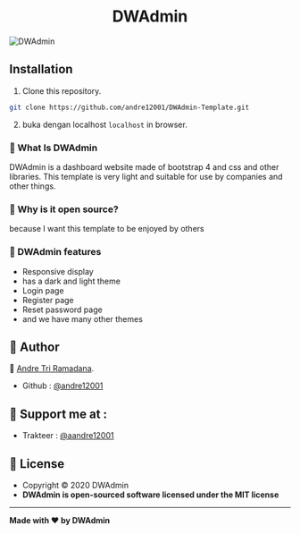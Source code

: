 <h1 align="center">DWAdmin</h1>


![DWAdmin](https://raw.githubusercontent.com/andre12001/DWAdmin-Template/main/example.jpg?raw=true)

## Installation
1. Clone this repository.
```bash
git clone https://github.com/andre12001/DWAdmin-Template.git
```
2. buka dengan localhost ```localhost``` in browser.


### 🤔 What Is DWAdmin
DWAdmin is a dashboard website made of bootstrap 4 and css and other libraries. This template is very light and suitable for use by companies and other things.


### 🎉 Why is it open source?
because I want this template to be enjoyed by others


### 🤨 DWAdmin features

- Responsive display
- has a dark and light theme
- Login page
- Register page
- Reset password page
- and we have many other themes



## 🧑 Author

👤 <a href="https://www.facebook.com/andre123.co.id/">Andre Tri Ramadana</a>.
- Github : <a href="https://github.com/andre12001"> @andre12001</a>

## 🧑 Support me at : 

- Trakteer : <a href="https://trakteer.id/andre12001"> @aandre12001</a>

## 📝 License
- Copyright © 2020 DWAdmin
- **DWAdmin is open-sourced software licensed under the MIT license**


------------
**Made with ❤️ by DWAdmin**
